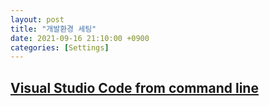 ```yaml
---
layout: post
title: "개발환경 세팅"
date: 2021-09-16 21:10:00 +0900
categories: [Settings]
---
```


## [Visual Studio Code from command line](https://flutterigniter.com/open-vscode-command-line/)
